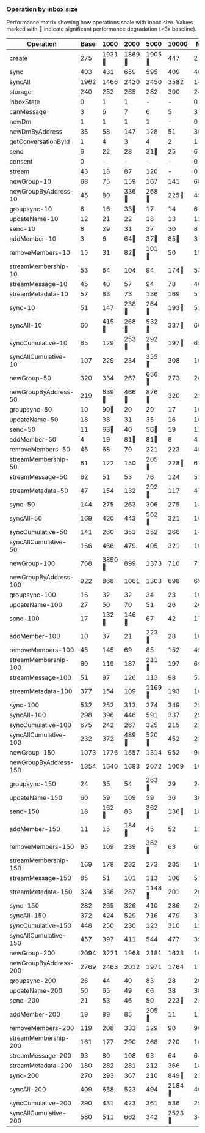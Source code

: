 ### Operation by inbox size

Performance matrix showing how operations scale with inbox size. Values marked with 🚨 indicate significant performance degradation (>3x baseline).

| Operation             | Base | 1000   | 2000   | 5000   | 10000  | Min  | Max  | Orders |
| --------------------- | ---- | ------ | ------ | ------ | ------ | ---- | ---- | ------ |
| create                | 275  | 1931🚨 | 1869🚨 | 1905🚨 | 447    | 275  | 1931 | 7x     |
| sync                  | 403  | 431    | 659    | 595    | 409    | 403  | 659  | 2x     |
| syncAll               | 1962 | 1466   | 2420   | 2450   | 3582   | 1466 | 3582 | 2x     |
| storage               | 240  | 252    | 265    | 282    | 300    | 240  | 300  | 1x     |
| inboxState            | 0    | 1      | 1      | -      | -      | 0    | 1    | 2x     |
| canMessage            | 3    | 6      | 7      | 6      | 5      | 3    | 7    | 2x     |
| newDm                 | 1    | 1      | 1      | 1      | -      | 0    | 1    | 5x     |
| newDmByAddress        | 35   | 58     | 147    | 128    | 51     | 35   | 147  | 4x     |
| getConversationById   | 1    | 4      | 3      | 4      | 2      | 1    | 4    | 3x     |
| send                  | 6    | 22     | 28     | 31🚨   | 25     | 6    | 31   | 5x     |
| consent               | 0    | -      | -      | -      | -      | 0    | 3    | 8x     |
| stream                | 43   | 18     | 87     | 120    | -      | 0    | 120  | 1x     |
| newGroup-10           | 68   | 75     | 159    | 167    | 141    | 68   | 167  | 2x     |
| newGroupByAddress-10  | 45   | 80     | 336🚨  | 268🚨  | 225🚨  | 45   | 336  | 8x     |
| groupsync-10          | 6    | 16     | 33🚨   | 17     | 14     | 6    | 33   | 5x     |
| updateName-10         | 12   | 21     | 22     | 18     | 13     | 12   | 22   | 2x     |
| send-10               | 8    | 29     | 31     | 37     | 30     | 8    | 37   | 5x     |
| addMember-10          | 3    | 6      | 64🚨   | 37🚨   | 85🚨   | 3    | 85   | 34x    |
| removeMembers-10      | 15   | 31     | 82🚨   | 101🚨  | 50     | 15   | 101  | 7x     |
| streamMembership-10   | 53   | 64     | 104    | 94     | 174🚨  | 53   | 174  | 3x     |
| streamMessage-10      | 45   | 40     | 57     | 94     | 78     | 40   | 94   | 2x     |
| streamMetadata-10     | 57   | 83     | 73     | 136    | 169    | 57   | 169  | 3x     |
| sync-10               | 51   | 147    | 238🚨  | 264🚨  | 193🚨  | 51   | 264  | 5x     |
| syncAll-10            | 60   | 415🚨  | 268🚨  | 532🚨  | 337🚨  | 60   | 532  | 9x     |
| syncCumulative-10     | 65   | 129    | 253🚨  | 292🚨  | 197🚨  | 65   | 292  | 4x     |
| syncAllCumulative-10  | 107  | 229    | 234    | 355🚨  | 308    | 107  | 355  | 3x     |
| newGroup-50           | 320  | 334    | 267    | 656🚨  | 273    | 267  | 656  | 2x     |
| newGroupByAddress-50  | 219  | 639🚨  | 466🚨  | 876🚨  | 320    | 219  | 876  | 4x     |
| groupsync-50          | 10   | 90🚨   | 20     | 29     | 17     | 10   | 90   | 9x     |
| updateName-50         | 18   | 38     | 31     | 35     | 16     | 16   | 38   | 2x     |
| send-50               | 11   | 63🚨   | 40     | 56🚨   | 19     | 11   | 63   | 6x     |
| addMember-50          | 4    | 19     | 81🚨   | 81🚨   | 8      | 4    | 81   | 19x    |
| removeMembers-50      | 45   | 68     | 79     | 221    | 223    | 45   | 223  | 5x     |
| streamMembership-50   | 61   | 122    | 150    | 205🚨  | 228🚨  | 61   | 228  | 4x     |
| streamMessage-50      | 62   | 51     | 53     | 76     | 124    | 51   | 124  | 2x     |
| streamMetadata-50     | 47   | 154    | 132    | 292🚨  | 117    | 47   | 292  | 6x     |
| sync-50               | 144  | 275    | 263    | 306    | 275    | 144  | 306  | 2x     |
| syncAll-50            | 169  | 420    | 443    | 562🚨  | 321    | 169  | 562  | 3x     |
| syncCumulative-50     | 141  | 260    | 353    | 352    | 266    | 141  | 353  | 3x     |
| syncAllCumulative-50  | 166  | 466    | 479    | 405    | 321    | 166  | 479  | 3x     |
| newGroup-100          | 768  | 3890🚨 | 899    | 1373   | 710    | 710  | 3890 | 5x     |
| newGroupByAddress-100 | 922  | 868    | 1061   | 1303   | 698    | 698  | 1303 | 2x     |
| groupsync-100         | 16   | 32     | 32     | 34     | 23     | 16   | 34   | 2x     |
| updateName-100        | 27   | 50     | 70     | 51     | 26     | 26   | 70   | 3x     |
| send-100              | 17   | 132🚨  | 146🚨  | 67     | 42     | 17   | 146  | 9x     |
| addMember-100         | 10   | 37     | 21     | 223🚨  | 28     | 10   | 223  | 23x    |
| removeMembers-100     | 45   | 145    | 69     | 85     | 152    | 45   | 152  | 3x     |
| streamMembership-100  | 69   | 119    | 187    | 211🚨  | 197    | 69   | 211  | 3x     |
| streamMessage-100     | 51   | 97     | 126    | 113    | 98     | 51   | 126  | 2x     |
| streamMetadata-100    | 377  | 154    | 109    | 1169🚨 | 193    | 109  | 1169 | 11x    |
| sync-100              | 532  | 252    | 313    | 274    | 349    | 252  | 532  | 2x     |
| syncAll-100           | 298  | 396    | 446    | 591    | 337    | 298  | 591  | 2x     |
| syncCumulative-100    | 675  | 242    | 267    | 325    | 215    | 215  | 675  | 3x     |
| syncAllCumulative-100 | 232  | 372    | 489🚨  | 520🚨  | 452    | 232  | 520  | 2x     |
| newGroup-150          | 1073 | 1776   | 1557   | 1314   | 952    | 952  | 1776 | 2x     |
| newGroupByAddress-150 | 1354 | 1640   | 1683   | 2072   | 1009   | 1009 | 2072 | 2x     |
| groupsync-150         | 24   | 35     | 54     | 263🚨  | 29     | 24   | 263  | 11x    |
| updateName-150        | 60   | 59     | 109    | 59     | 36     | 36   | 109  | 3x     |
| send-150              | 18   | 162🚨  | 83     | 362🚨  | 136🚨  | 18   | 362  | 20x    |
| addMember-150         | 11   | 15     | 184🚨  | 45     | 52     | 11   | 184  | 16x    |
| removeMembers-150     | 95   | 109    | 239    | 362🚨  | 63     | 63   | 362  | 6x     |
| streamMembership-150  | 169  | 178    | 232    | 273    | 235    | 169  | 273  | 2x     |
| streamMessage-150     | 85   | 51     | 101    | 113    | 106    | 51   | 113  | 2x     |
| streamMetadata-150    | 324  | 336    | 287    | 1148🚨 | 201    | 201  | 1148 | 6x     |
| sync-150              | 282  | 265    | 326    | 410    | 286    | 265  | 410  | 2x     |
| syncAll-150           | 372  | 424    | 529    | 716    | 479    | 372  | 716  | 2x     |
| syncCumulative-150    | 448  | 250    | 230    | 123    | 310    | 123  | 448  | 4x     |
| syncAllCumulative-150 | 457  | 397    | 411    | 544    | 477    | 397  | 544  | 1x     |
| newGroup-200          | 2094 | 3221   | 1968   | 2181   | 1623   | 1623 | 3221 | 2x     |
| newGroupByAddress-200 | 2769 | 2463   | 2012   | 1971   | 1764   | 1764 | 2769 | 2x     |
| groupsync-200         | 26   | 44     | 40     | 83     | 28     | 26   | 83   | 3x     |
| updateName-200        | 50   | 65     | 49     | 66     | 38     | 38   | 66   | 2x     |
| send-200              | 21   | 53     | 46     | 50     | 223🚨  | 21   | 223  | 11x    |
| addMember-200         | 19   | 89     | 85     | 205🚨  | 11     | 11   | 205  | 19x    |
| removeMembers-200     | 119  | 208    | 333    | 129    | 90     | 90   | 333  | 4x     |
| streamMembership-200  | 161  | 177    | 290    | 268    | 220    | 161  | 290  | 2x     |
| streamMessage-200     | 93   | 80     | 108    | 93     | 64     | 64   | 108  | 2x     |
| streamMetadata-200    | 180  | 282    | 281    | 212    | 366    | 180  | 366  | 2x     |
| sync-200              | 270  | 293    | 367    | 210    | 849🚨  | 210  | 849  | 4x     |
| syncAll-200           | 409  | 658    | 523    | 494    | 2184🚨 | 409  | 2184 | 5x     |
| syncCumulative-200    | 290  | 431    | 423    | 361    | 536    | 290  | 536  | 2x     |
| syncAllCumulative-200 | 580  | 511    | 662    | 342    | 2523🚨 | 342  | 2523 | 7x     |
